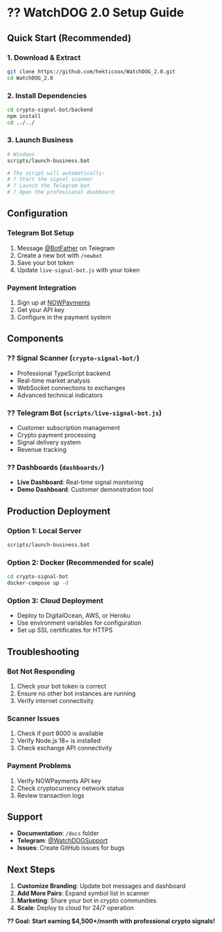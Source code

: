 # ?? WatchDOG 2.0 Setup Guide

## Quick Start (Recommended)

### 1. Download & Extract
```bash
git clone https://github.com/hekticxox/WatchDOG_2.0.git
cd WatchDOG_2.0
```

### 2. Install Dependencies
```bash
cd crypto-signal-bot/backend
npm install
cd ../../
```

### 3. Launch Business
```bash
# Windows
scripts/launch-business.bat

# The script will automatically:
# ? Start the signal scanner
# ? Launch the Telegram bot
# ? Open the professional dashboard
```

## Configuration

### Telegram Bot Setup
1. Message [@BotFather](https://t.me/BotFather) on Telegram
2. Create a new bot with `/newbot`
3. Save your bot token
4. Update `live-signal-bot.js` with your token

### Payment Integration
1. Sign up at [NOWPayments](https://nowpayments.io)
2. Get your API key
3. Configure in the payment system

## Components

### ?? Signal Scanner (`crypto-signal-bot/`)
- Professional TypeScript backend
- Real-time market analysis
- WebSocket connections to exchanges
- Advanced technical indicators

### ?? Telegram Bot (`scripts/live-signal-bot.js`)
- Customer subscription management
- Crypto payment processing
- Signal delivery system
- Revenue tracking

### ?? Dashboards (`dashboards/`)
- **Live Dashboard**: Real-time signal monitoring
- **Demo Dashboard**: Customer demonstration tool

## Production Deployment

### Option 1: Local Server
```bash
scripts/launch-business.bat
```

### Option 2: Docker (Recommended for scale)
```bash
cd crypto-signal-bot
docker-compose up -d
```

### Option 3: Cloud Deployment
- Deploy to DigitalOcean, AWS, or Heroku
- Use environment variables for configuration
- Set up SSL certificates for HTTPS

## Troubleshooting

### Bot Not Responding
1. Check your bot token is correct
2. Ensure no other bot instances are running
3. Verify internet connectivity

### Scanner Issues
1. Check if port 8000 is available
2. Verify Node.js 18+ is installed
3. Check exchange API connectivity

### Payment Problems
1. Verify NOWPayments API key
2. Check cryptocurrency network status
3. Review transaction logs

## Support

- **Documentation**: `/docs` folder
- **Telegram**: [@WatchDOGSupport](https://t.me/WatchDOGSupport)
- **Issues**: Create GitHub issues for bugs

## Next Steps

1. **Customize Branding**: Update bot messages and dashboard
2. **Add More Pairs**: Expand symbol list in scanner
3. **Marketing**: Share your bot in crypto communities
4. **Scale**: Deploy to cloud for 24/7 operation

**?? Goal: Start earning $4,500+/month with professional crypto signals!**